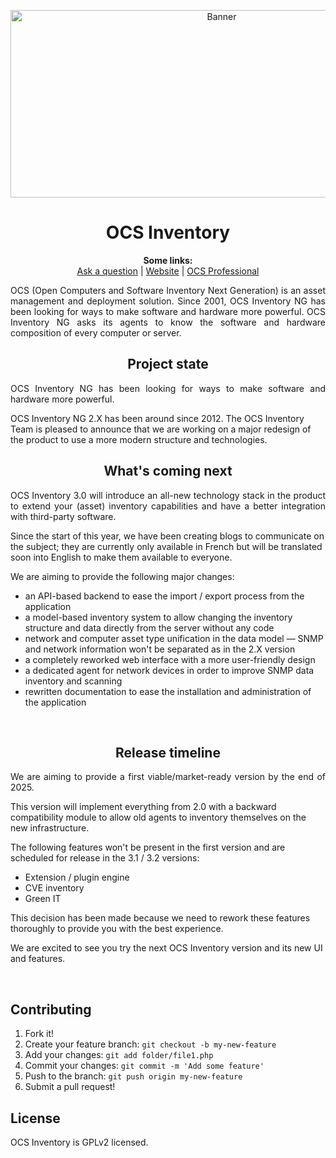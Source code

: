 <p align="center">
  <img src="https://cdn.ocsinventory-ng.org/common/banners/banner660px.png" height=300 width=660 alt="Banner">
</p>

<h1 align="center">OCS Inventory</h1>
<p align="center">
  <b>Some links:</b><br>
  <a href="http://ask.ocsinventory-ng.org">Ask a question</a> |
  <a href="https://www.ocsinventory-ng.org/?utm_source=github-ocs">Website</a> |
  <a href="https://www.ocsinventory-ng.org/en/#ocs-pro-en">OCS Professional</a>
</p>

<p align='justify'>
OCS (Open Computers and Software Inventory Next Generation) is an asset management and deployment solution.
Since 2001, OCS Inventory NG has been looking for ways to make software and hardware more powerful.
OCS Inventory NG asks its agents to know the software and hardware composition of every computer or server.
</p>

<h2 align="center">Project state</h2>
<p align='justify'>
OCS Inventory NG has been looking for ways to make software and hardware more powerful.

OCS Inventory NG 2.X has been around since 2012. The OCS Inventory Team is pleased to announce that we are working on a major redesign of the product to use a more modern structure and technologies.
</p>

<h2 align="center">What's coming next</h2>
<p align='justify'>
OCS Inventory 3.0 will introduce an all-new technology stack in the product to extend your (asset) inventory capabilities and have a better integration with third-party software.

Since the start of this year, we have been creating blogs to communicate on the subject; they are currently only available in French but will be translated soon into English to make them available to everyone.

We are aiming to provide the following major changes: 
- an API-based backend to ease the import / export process from the application
- a model-based inventory system to allow changing the inventory structure and data directly from the server without any code
- network and computer asset type unification in the data model — SNMP and network information won't be separated as in the 2.X version
- a completely reworked web interface with a more user-friendly design
- a dedicated agent for network devices in order to improve SNMP data inventory and scanning
- rewritten documentation to ease the installation and administration of the application
</p>
<br />

<h2 align="center">Release timeline</h2>
<p align='justify'>
We are aiming to provide a first viable/market-ready version by the end of 2025.

This version will implement everything from 2.0 with a backward compatibility module to allow old agents to inventory themselves on the new infrastructure.

The following features won't be present in the first version and are scheduled for release in the 3.1 / 3.2 versions: 
- Extension / plugin engine
- CVE inventory
- Green IT

This decision has been made because we need to rework these features thoroughly to provide you with the best experience.

We are excited to see you try the next OCS Inventory version and its new UI and features.
</p>
<br />

## Contributing

1. Fork it!  
2. Create your feature branch: `git checkout -b my-new-feature`  
3. Add your changes: `git add folder/file1.php`  
4. Commit your changes: `git commit -m 'Add some feature'`  
5. Push to the branch: `git push origin my-new-feature`  
6. Submit a pull request!

## License

OCS Inventory is GPLv2 licensed.
